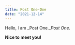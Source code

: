 ```yaml
---
title: Post One-One
date: "2021-12-14"
---
```


Hello, I am _Post One.__Post One._

**Nice to meet you!**